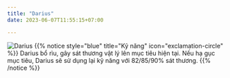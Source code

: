 ```yaml
---
title: "Darius"
date: 2023-06-07T11:55:15+07:00

---
```

![Darius](https://storage.googleapis.com/www.publish.nocodesites.co.uk/prod/2542/files/18dbd86fae9787597bcfb30d1e17d02b7911c05d5f85dccef3966e3ac9a922ea13e28168c42ccd695ab24cffbb02e30cd7747d7ea5cddc72ed0f51eb87221bf0.png)
{{% notice style="blue" title="Kỹ năng" icon="exclamation-circle" %}}
Darius bổ rìu, gây sát thương vật lý lên mục tiêu hiện tại. Nếu hạ gục mục tiêu, Darius sẽ sử dụng lại kỹ năng với  82/85/90% sát thương.
{{% /notice %}}